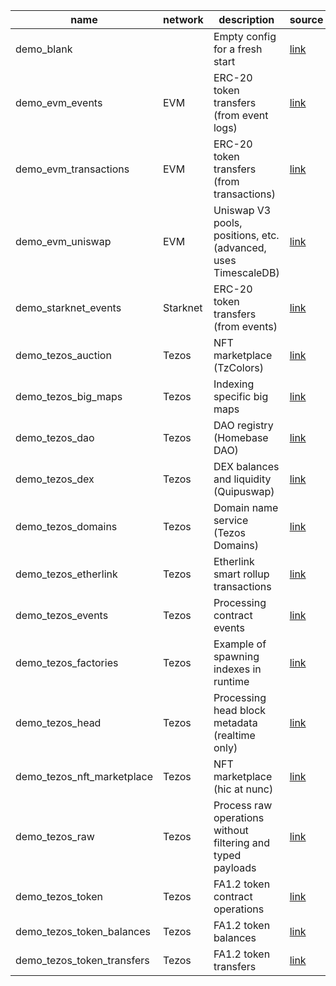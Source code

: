 <!-- markdownlint-disable first-line-h1 -->
| name | network | description | source |
|-|-|-|-|
| demo_blank |  | Empty config for a fresh start | [link](https://github.com/dipdup-io/dipdup/tree/8.0.0b4/src/demo_blank) |
| demo_evm_events | EVM | ERC-20 token transfers (from event logs) | [link](https://github.com/dipdup-io/dipdup/tree/8.0.0b4/src/demo_evm_events) |
| demo_evm_transactions | EVM | ERC-20 token transfers (from transactions) | [link](https://github.com/dipdup-io/dipdup/tree/8.0.0b4/src/demo_evm_transactions) |
| demo_evm_uniswap | EVM | Uniswap V3 pools, positions, etc. (advanced, uses TimescaleDB) | [link](https://github.com/dipdup-io/dipdup/tree/8.0.0b4/src/demo_evm_uniswap) |
| demo_starknet_events | Starknet | ERC-20 token transfers (from events) | [link](https://github.com/dipdup-io/dipdup/tree/8.0.0b4/src/demo_starknet_events) |
| demo_tezos_auction | Tezos | NFT marketplace (TzColors) | [link](https://github.com/dipdup-io/dipdup/tree/8.0.0b4/src/demo_tezos_auction) |
| demo_tezos_big_maps | Tezos | Indexing specific big maps | [link](https://github.com/dipdup-io/dipdup/tree/8.0.0b4/src/demo_tezos_big_maps) |
| demo_tezos_dao | Tezos | DAO registry (Homebase DAO) | [link](https://github.com/dipdup-io/dipdup/tree/8.0.0b4/src/demo_tezos_dao) |
| demo_tezos_dex | Tezos | DEX balances and liquidity (Quipuswap) | [link](https://github.com/dipdup-io/dipdup/tree/8.0.0b4/src/demo_tezos_dex) |
| demo_tezos_domains | Tezos | Domain name service (Tezos Domains) | [link](https://github.com/dipdup-io/dipdup/tree/8.0.0b4/src/demo_tezos_domains) |
| demo_tezos_etherlink | Tezos | Etherlink smart rollup transactions | [link](https://github.com/dipdup-io/dipdup/tree/8.0.0b4/src/demo_tezos_etherlink) |
| demo_tezos_events | Tezos | Processing contract events | [link](https://github.com/dipdup-io/dipdup/tree/8.0.0b4/src/demo_tezos_events) |
| demo_tezos_factories | Tezos | Example of spawning indexes in runtime | [link](https://github.com/dipdup-io/dipdup/tree/8.0.0b4/src/demo_tezos_factories) |
| demo_tezos_head | Tezos | Processing head block metadata (realtime only) | [link](https://github.com/dipdup-io/dipdup/tree/8.0.0b4/src/demo_tezos_head) |
| demo_tezos_nft_marketplace | Tezos | NFT marketplace (hic at nunc) | [link](https://github.com/dipdup-io/dipdup/tree/8.0.0b4/src/demo_tezos_nft_marketplace) |
| demo_tezos_raw | Tezos | Process raw operations without filtering and typed payloads | [link](https://github.com/dipdup-io/dipdup/tree/8.0.0b4/src/demo_tezos_raw) |
| demo_tezos_token | Tezos | FA1.2 token contract operations | [link](https://github.com/dipdup-io/dipdup/tree/8.0.0b4/src/demo_tezos_token) |
| demo_tezos_token_balances | Tezos | FA1.2 token balances | [link](https://github.com/dipdup-io/dipdup/tree/8.0.0b4/src/demo_tezos_token_balances) |
| demo_tezos_token_transfers | Tezos | FA1.2 token transfers | [link](https://github.com/dipdup-io/dipdup/tree/8.0.0b4/src/demo_tezos_token_transfers) |
